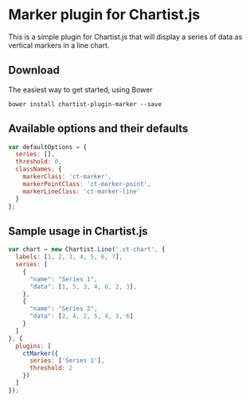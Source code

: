 # Marker plugin for Chartist.js

This is a simple plugin for Chartist.js that will display a series of data as vertical markers in a line chart.

## Download
The easiest way to get started, using Bower
```
bower install chartist-plugin-marker --save
```

## Available options and their defaults

```javascript
var defaultOptions = {
  series: [],
  threshold: 0,
  classNames: {
    markerClass: 'ct-marker',
    markerPointClass: 'ct-marker-point',
    markerLineClass: 'ct-marker-line'
  }
};
```

## Sample usage in Chartist.js

```javascript
var chart = new Chartist.Line('.ct-chart', {
  labels: [1, 2, 3, 4, 5, 6, 7],
  series: [
    {
      "name": "Series 1",
      "data": [1, 5, 3, 4, 6, 2, 3],
    },
    {
      "name": "Series 2",
      "data": [2, 4, 2, 5, 4, 3, 6]
    }
  ]
}, {
  plugins: [
    ctMarker({
      series: ['Series 1'],
      threshold: 2
    })
  ]
});
```
